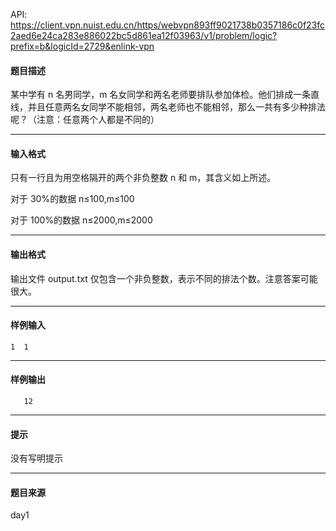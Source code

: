 API: https://client.vpn.nuist.edu.cn/https/webvpn893ff9021738b0357186c0f23fc2aed6e24ca283e886022bc5d861ea12f03963/v1/problem/logic?prefix=b&logicId=2729&enlink-vpn

#### 题目描述

某中学有 n 名男同学，m 名女同学和两名老师要排队参加体检。他们排成一条直线，并且任意两名女同学不能相邻，两名老师也不能相邻，那么一共有多少种排法呢？（注意：任意两个人都是不同的）

---

#### 输入格式

只有一行且为用空格隔开的两个非负整数 n 和 m，其含义如上所述。

对于 30%的数据 n≤100,m≤100

对于 100%的数据 n≤2000,m≤2000

---

#### 输出格式

输出文件 output.txt 仅包含一个非负整数，表示不同的排法个数。注意答案可能很大。

---

#### 样例输入
```
1  1        
```

---

#### 样例输出
```
   12
```

---

#### 提示

没有写明提示

---

#### 题目来源

day1